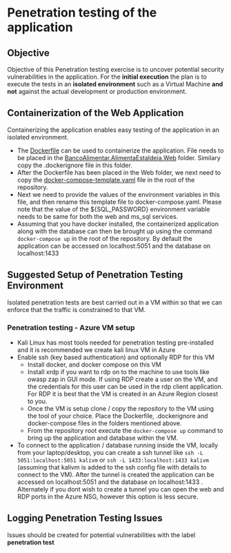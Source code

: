 # Penetration testing of the application

## Objective

Objective of this Penetration testing exercise is to uncover potential security vulnerabilities in the application. For the **initial execution** the plan is to execute the tests in an **isolated environment** such as a Virtual Machine **and not** against the actual development or production environment.

## Containerization of the Web Application

Containerizing the application enables easy testing of the application in an isolated environment.

* The [Dockerfile](./Dockerfile) can be used to containerize the application. File needs to be placed in the [BancoAlimentar.AlimentaEstaIdeia.Web](./BancoAlimentar.AlimentaEstaIdeia.Web) folder. Similary copy the .dockerignore file in this folder.
* After the Dockerfile has been placed in the Web folder, we next need to copy the [docker-compose-template.yaml](./docker-compose-template.yaml) file in the root of the repository.
* Next we need to provide the values of the environment variables in this file, and then rename this template file to docker-compose.yaml. Please note that the value of the ${SQL_PASSWORD} environment variable needs to be same for both the web and ms_sql services.
* Assuming that you have docker installed, the containerized application along with the database can then be brought up using the command ```docker-compose up``` in the root of the repository. By default the application can be accessed on localhost:5051 and the database on localhost:1433

## Suggested Setup of Penetration Testing Environment

Isolated penetration tests are best carried out in a VM within so that we can enforce that the traffic is constrained to that VM.

### Penetration testing - Azure VM setup

* Kali Linux has most tools needed for penetration testing pre-installed and it is recommended we create kali linux VM in Azure
* Enable ssh (key based authentication) and optionally RDP for this VM
  * Install docker, and docker compose on this VM
  * Install xrdp if you want to rdp on to the machine to use tools like owasp zap in GUI mode. If using RDP create a user on the VM, and the credentials for this user can be used in the rdp client application. For RDP it is best that the VM is created in an Azure Region closest to you.
  * Once the VM is setup clone / copy the repository to the VM using the tool of your choice. Place the Dockerfile, .dockerignore and docker-compose files in the folders mentioned above.
  * From the repository root execute the ```docker-compose up``` command to bring up the application and database within the VM. 
* To connect to the application / database running inside the VM, locally from your laptop/desktop, you can create a ssh tunnel like ``` ssh -L 5051:localhost:5051 kalivm ``` or ``` ssh -L 1433:localhost:1433 kalivm ``` (assuming that kalivm is added to the ssh config file with details to connect to the VM). After the tunnel is created the application can be accessed on localhost:5051 and the database on localhost:1433 . Alternately if you dont wish to create a tunnel you can open the web and RDP ports in the Azure NSG, however this option is less secure.
  
## Logging Penetration Testing Issues

Issues should be created for potential vulnerabilities with the label **penetration test**
